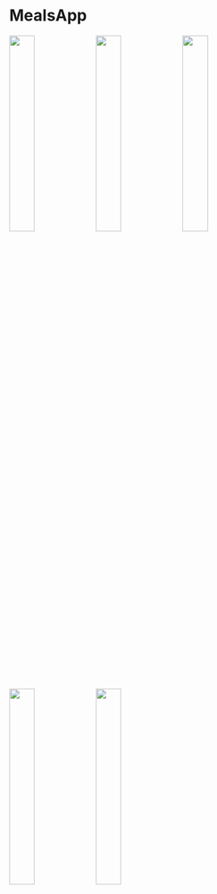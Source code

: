 # MealsApp

<img src="https://user-images.githubusercontent.com/23694053/163663067-fc70873d-5a2d-46c9-82fd-6fcfea735cce.png" width="30%" height="30%" />
<img src="https://user-images.githubusercontent.com/23694053/163663072-0c49d7ea-303e-4787-83ab-f39b76d4f34a.png" width="30%" height="30%" />
<img src="https://user-images.githubusercontent.com/23694053/163663074-ef9ee6bd-5f8a-496e-9ed7-a7016906dbc1.png" width="30%" height="30%" />
<img src="https://user-images.githubusercontent.com/23694053/163663121-096cbdbe-19e3-4d1e-bf54-5ba9a01888f9.png" width="30%" height="30%" />
<img src="https://user-images.githubusercontent.com/23694053/163663125-f031a97d-4234-4c57-a059-28e9c8240312.png" width="30%" height="30%" />
